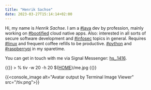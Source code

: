 ```yaml
---
title: "Henrik Sachse"
date: 2023-03-27T15:14:14+02:00
---
```

Hi, my name is *Henrik Sachse*. I am a [#java](https://en.wikipedia.org/wiki/Java_%28programming_language%29) dev by profession, mainly working on [#bootified](https://spring.io/projects/spring-boot) cloud native apps.
Also: interested in all sorts of secure software development and [#infosec](https://cwe.mitre.org/data/definitions/699.html) topics in general.
Requires [#linux](https://www.linuxfoundation.org/) and frequent coffee refills to be productive.
[#python](https://www.python.org/) and [#raspberrypi](https://www.raspberrypi.com/) in my sparetime.

You can get in touch with me via Signal Messenger: [hs_.1416](https://signal.me/#eu/yiCcgdOjmjh1Eqff3N10Im6JUJh8WYQAJL3AXkOqpKaoG_sEXj1HhoWCT-KjvCZL).

{{<console>}}
&gt; % tiv -w 20 -h 20 ${<a href="/">HOME</a>}/me.jpg
{{</console>}}

{{<console_image alt="Avatar output by Terminal Image Viewer" src="/tiv.png">}}
